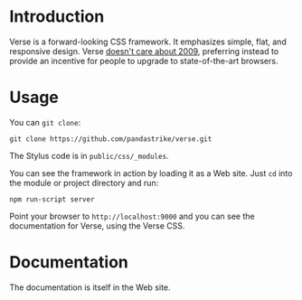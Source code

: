 # Introduction

Verse is a forward-looking CSS framework. It emphasizes simple, flat, and responsive design. Verse [doesn't care about 2009](./public/chapters/A1-older-browsers.md), preferring instead to provide an incentive for people to upgrade to state-of-the-art browsers.

# Usage

You can `git clone`:

    git clone https://github.com/pandastrike/verse.git

The Stylus code is in `public/css/_modules`.

You can see the framework in action by loading it as a Web site. Just `cd` into the module or project directory and run:

    npm run-script server

Point your browser to `http://localhost:9000` and you can see the documentation for Verse, using the Verse CSS.

# Documentation

The documentation is itself in the Web site.